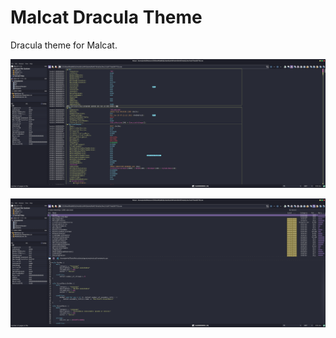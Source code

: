 # Malcat Dracula Theme
Dracula theme for Malcat.

![Struct/Text preview](https://github.com/jw4n6/malcat-dracula-theme/blob/main/preview.png?raw=true)

![Yara preview](https://github.com/jw4n6/malcat-dracula-theme/blob/main/preview2.png?raw=true)
